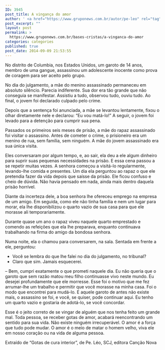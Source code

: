 ```yaml
---
ID: 3945
post_title: A vingança do amor
author: ' <a href="https://www.gruponews.com.br/autor/pe-leo" rel="tag">Pe. Léo</a>'
post_excerpt: ""
layout: post
permalink: >
  https://www.gruponews.com.br/bases-cristas/a-vinganca-do-amor
categories: categories
published: true
post_date: 2014-09-09 21:53:55
---
```

No distrito de Columbia, nos Estados Unidos, um garoto de 14 anos, membro de uma gangue, assassinou um adolescente inocente como prova de coragem para ser aceito pelo grupo.

No dia do julgamento, a mãe do menino assassinado permaneceu em absoluto silêncio. Parecia indiferente. Sua dor era tão grande que não conseguia se manifestar. Assistiu a tudo, observou tudo, ouviu tudo. Ao final, o jovem foi declarado culpado pelo crime.

Depois que a sentença foi anunciada, a mãe se levantou lentamente, fixou o olhar diretamente nele e declarou: “Eu vou matá-lo!” A seguir, o jovem foi levado para a detenção para cumprir sua pena.

Passados os primeiros seis meses de prisão, a mãe do rapaz assassinado foi visitar o assassino. Antes de cometer o crime, o prisioneiro era um menino de rua, sem família, sem ninguém. A mãe do jovem assassinado era sua única visita.

Eles conversaram por algum tempo, e, ao sair, ela deu a ele algum dinheiro para suprir suas pequenas necessidades na prisão. E essa cena passou a se repetir muitas vezes. A senhora começou a visitá-lo regularmente, levando-lhe comida e presentes. Um dia ela perguntou ao rapaz o que ele pretendia fazer da vida depois que saísse da prisão. Ele ficou confuso e cheio de dúvida. Não havia pensado em nada, ainda mais dentro daquela prisão horrível.

Diante da incerteza dele, a boa senhora lhe ofereceu emprego na empresa de um amigo. Em seguida, como ele não tinha família e nem um lugar para morar, ela lhe disponibilizou o quarto vazio de sua casa para que ele morasse ali temporariamente.

Durante quase um ano o rapaz viveu naquele quarto emprestado e comendo as refeições que ela lhe preparava, enquanto continuava trabalhando na firma do amigo da bondosa senhora.

Numa noite, ela o chamou para conversarem, na sala. Sentada em frente a ele, perguntou:
<ul>
	<li>Você se lembra do que lhe falei no dia do julgamento, no tribunal?</li>
	<li>Claro que sim. Jamais esquecerei.</li>
</ul>
– Bem, cumpri exatamente o que prometi naquele dia. Eu não queria que o garoto que sem razão matou meu filho continuasse vivo neste mundo. Eu desejei profundamente que ele morresse. Esse foi o motivo que me fez arrumar-lhe um trabalho e permitir que você morasse na minha casa. Foi o modo que encontrei para mudá-lo. E aquele garoto de antes não existe mais, o assassino se foi, e você, se quiser, pode continuar aqui. Eu tenho um quarto vazio e gostaria de adotá-lo, se você concordar.

Esse é o jeito correto de se vingar de alguém que nos tenha feito um grande mal. Toda pessoa, se receber gotas de amor, acabará reencontrando um sentido para sua vida. Não existe ninguém irrecuperável. O amor é a força que tudo pode mudar. O amor é o meio de matar o homem velho, viva ele em nosso coração ou na vida de alguma pessoa.

Extraído de “Gotas de cura interior”, de Pe. Léo, SCJ, editora Canção Nova